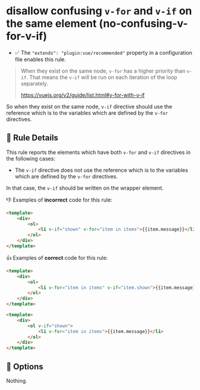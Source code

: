 # disallow confusing `v-for` and `v-if` on the same element (no-confusing-v-for-v-if)

- :white_check_mark: The `"extends": "plugin:vue/recommended"` property in a configuration file enables this rule.

> When they exist on the same node, `v-for` has a higher priority than `v-if`. That means the `v-if` will be run on each iteration of the loop separately.
>
> https://vuejs.org/v2/guide/list.html#v-for-with-v-if

So when they exist on the same node, `v-if` directive should use the reference which is to the variables which are defined by the `v-for` directives.

## :book: Rule Details

This rule reports the elements which have both `v-for` and `v-if` directives in the following cases:

- The `v-if` directive does not use the reference which is to the variables which are defined by the `v-for` directives.

In that case, the `v-if` should be written on the wrapper element.

:-1: Examples of **incorrect** code for this rule:

```html
<template>
    <div>
        <ol>
            <li v-if="shown" v-for="item in items">{{item.message}}</li>
        </ol>
    </div>
</template>
```

:+1: Examples of **correct** code for this rule:

```html
<template>
    <div>
        <ol>
            <li v-for="item in items" v-if="item.shown">{{item.message}}</li>
        </ol>
    </div>
</template>
```

```html
<template>
    <div>
        <ol v-if="shown">
            <li v-for="item in items">{{item.message}}</li>
        </ol>
    </div>
</template>
```

## :wrench: Options

Nothing.
